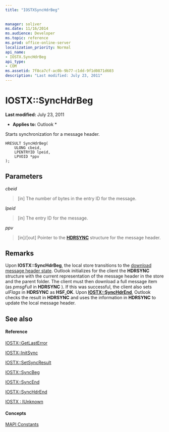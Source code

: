 ```yaml
---
title: "IOSTXSyncHdrBeg"
 
 
manager: soliver
ms.date: 11/16/2014
ms.audience: Developer
ms.topic: reference
ms.prod: office-online-server
localization_priority: Normal
api_name:
- IOSTX.SyncHdrBeg
api_type:
- COM
ms.assetid: 7f8ca7cf-ac0b-9b77-c1dd-9f1d0871d603
description: "Last modified: July 23, 2011"
---
```


# IOSTX::SyncHdrBeg

 **Last modified:** July 23, 2011 
  
 * **Applies to:** Outlook * 
  
Starts synchronization for a message header.
  
```
HRESULT SyncHdrBeg( 
    ULONG cbeid, 
    LPENTRYID lpeid, 
    LPVOID *ppv 
);
```

## Parameters

 _cbeid_
  
> [in] The number of bytes in the entry ID for the message.
    
 _lpeid_
  
> [in] The entry ID for the message.
    
 _ppv_
  
>  [in]/[out] Pointer to the **[HDRSYNC](hdrsync.md)** structure for the message header. 
    
## Remarks

Upon **IOSTX::SyncHdrBeg**, the local store transitions to the [download message header state](download-message-header-state.md). Outlook initializes for the client the **HDRSYNC** structure with the current representation of the message header in the store and the parent folder. The client must then download a full message item (as  *pmsgFull*  in **HDRSYNC** ). If this was successful, the client also sets  *ulFlags*  in **HDRSYNC** as **HSF_OK**. Upon **[IOSTX::SyncHdrEnd](iostx-synchdrend.md)**, Outlook checks the result in **HDRSYNC** and uses the information in **HDRSYNC** to update the local message header. 
  
## See also

#### Reference

[IOSTX::GetLastError](iostx-getlasterror.md)
  
[IOSTX::InitSync](iostx-initsync.md)
  
[IOSTX::SetSyncResult](iostx-setsyncresult.md)
  
[IOSTX::SyncBeg](iostx-syncbeg.md)
  
[IOSTX::SyncEnd](iostx-syncend.md)
  
[IOSTX::SyncHdrEnd](iostx-synchdrend.md)
  
[IOSTX : IUnknown](iostxiunknown.md)
#### Concepts

[MAPI Constants](mapi-constants.md)

